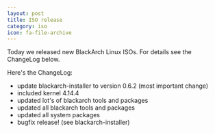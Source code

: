 ```yaml
---
layout: post
title: ISO release
category: iso
icon: fa-file-archive
---
```


Today we released new BlackArch Linux ISOs. For details see the ChangeLog below.

Here's the ChangeLog:

* update blackarch-installer to version 0.6.2 (most important change)
* included kernel 4.14.4
* updated lot's of blackarch tools and packages
* updated all blackarch tools and packages
* updated all system packages
* bugfix release! (see blackarch-installer)